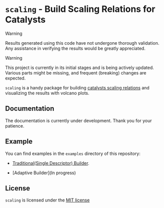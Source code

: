 # `scaling` - Build Scaling Relations for Catalysts

> [!WARNING]
> Results generated using this code have not undergone thorough validation.
> Any assistance in verifying the results would be greatly appreciated.

> [!WARNING]
> This project is currently in its initial stages and is being actively updated.
> Various parts might be missing, and frequent (breaking) changes are expected.

`scaling` is a handy package for building [catalysts scaling relations](https://pubs.acs.org/doi/10.1021/jz201461p) and visualizing the results with volcano plots.

## Documentation

The documentation is currently under development. Thank you for your patience.

## Example

You can find examples in the `examples` directory of this repository:
- [Traditional(Single Descriptor) Builder](./examples/traditional.ipynb).

- [Adaptive Builder](In progress)

## License

`scaling` is licensed under the [MIT license](./LICENSE)
